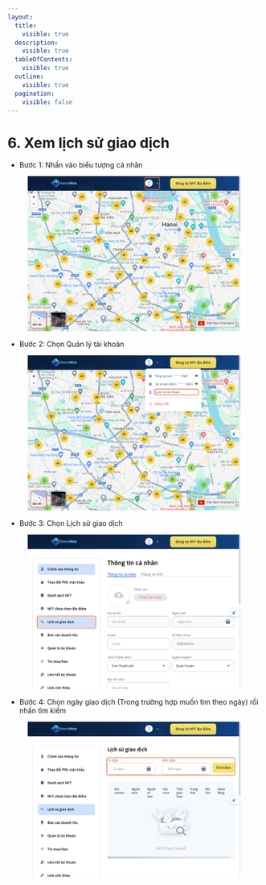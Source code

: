 ```yaml
---
layout:
  title:
    visible: true
  description:
    visible: true
  tableOfContents:
    visible: true
  outline:
    visible: true
  pagination:
    visible: false
---
```


# 6. Xem lịch sử giao dịch

* Bước 1: Nhấn vào biểu tượng cá nhân

<figure><img src="../../.gitbook/assets/image (39).png" alt=""><figcaption></figcaption></figure>

* Bước 2: Chọn Quản lý tài khoản

<figure><img src="../../.gitbook/assets/image (40).png" alt=""><figcaption></figcaption></figure>

* Bước 3: Chọn Lịch sử giao dịch

<figure><img src="../../.gitbook/assets/image (52).png" alt=""><figcaption></figcaption></figure>

* Bước 4: Chọn ngày giao dịch (Trong trường hợp muốn tìm theo ngày) rồi nhấn tìm kiếm

<figure><img src="../../.gitbook/assets/image (53).png" alt=""><figcaption></figcaption></figure>
